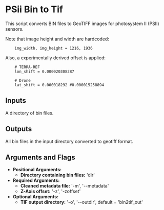 # PSii Bin to Tif
This script converts BIN files to GeoTIFF images for photosystem II (PSII) sensors.

Note that image height and width are hardcoded:

```
    img_width, img_height = 1216, 1936
```

Also, a experimentally derived offset is applied:

```
    # TERRA-REF
    lon_shift = 0.000020308287

    # Drone
    lat_shift = 0.000018292 #0.000015258894
```

## Inputs
A directory of bin files.

## Outputs
All bin files in the input directory converted to geotiff format.

## Arguments and Flags
* **Positional Arguments:**
    * **Directory containing bin files:** 'dir'
* **Required Arguments:**
    * **Cleaned metadata file:** '-m', '--metadata'
    * **Z-Axis offset:** '-z', '-zoffset'
* **Optional Arguments:**
    * **TIF output directory:** '-o', '--outdir', default = 'bin2tif_out'
